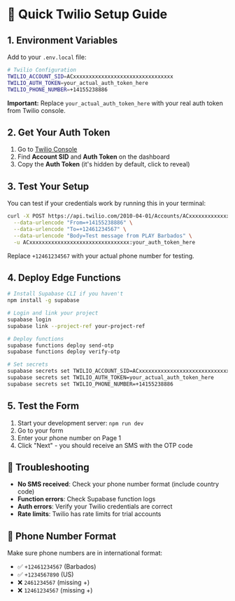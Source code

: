# 🚀 Quick Twilio Setup Guide

## 1. Environment Variables

Add to your `.env.local` file:

```bash
# Twilio Configuration
TWILIO_ACCOUNT_SID=ACxxxxxxxxxxxxxxxxxxxxxxxxxxxxxxxx
TWILIO_AUTH_TOKEN=your_actual_auth_token_here
TWILIO_PHONE_NUMBER=+14155238886
```

**Important:** Replace `your_actual_auth_token_here` with your real auth token from Twilio console.

## 2. Get Your Auth Token

1. Go to [Twilio Console](https://console.twilio.com)
2. Find **Account SID** and **Auth Token** on the dashboard
3. Copy the **Auth Token** (it's hidden by default, click to reveal)

## 3. Test Your Setup

You can test if your credentials work by running this in your terminal:

```bash
curl -X POST https://api.twilio.com/2010-04-01/Accounts/ACxxxxxxxxxxxxxxxxxxxxxxxxxxxxxxxx/Messages.json \
  --data-urlencode "From=+14155238886" \
  --data-urlencode "To=+12461234567" \
  --data-urlencode "Body=Test message from PLAY Barbados" \
  -u ACxxxxxxxxxxxxxxxxxxxxxxxxxxxxxxxx:your_auth_token_here
```

Replace `+12461234567` with your actual phone number for testing.

## 4. Deploy Edge Functions

```bash
# Install Supabase CLI if you haven't
npm install -g supabase

# Login and link your project
supabase login
supabase link --project-ref your-project-ref

# Deploy functions
supabase functions deploy send-otp
supabase functions deploy verify-otp

# Set secrets
supabase secrets set TWILIO_ACCOUNT_SID=ACxxxxxxxxxxxxxxxxxxxxxxxxxxxxxxxx
supabase secrets set TWILIO_AUTH_TOKEN=your_actual_auth_token_here
supabase secrets set TWILIO_PHONE_NUMBER=+14155238886
```

## 5. Test the Form

1. Start your development server: `npm run dev`
2. Go to your form
3. Enter your phone number on Page 1
4. Click "Next" - you should receive an SMS with the OTP code

## 🔧 Troubleshooting

- **No SMS received**: Check your phone number format (include country code)
- **Function errors**: Check Supabase function logs
- **Auth errors**: Verify your Twilio credentials are correct
- **Rate limits**: Twilio has rate limits for trial accounts

## 📱 Phone Number Format

Make sure phone numbers are in international format:
- ✅ `+12461234567` (Barbados)
- ✅ `+1234567890` (US)
- ❌ `2461234567` (missing +)
- ❌ `12461234567` (missing +)
